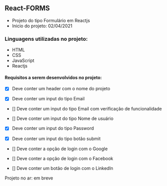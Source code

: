 ## React-FORMS

- Projeto do tipo Formulário em Reactjs
- Inicio do projeto: 02/04/2021

### Linguagens utilizadas no projeto:

- HTML 
- CSS
- JavaScript
- Reactjs

#### Requisitos a serem desenvolvidos no projeto: 

- [x] Deve conter um header com o nome do projeto 

- [x] Deve conter um input do tipo Email

- [] Deve conter um input do tipo Email com verificação de funcionalidade

- [] Deve conter um input do tipo Nome de usuário

- [x] Deve conter um input do tipo Password

- [x] Deve conter um input do tipo botão submit

- [] Deve conter a opção de login com o Google

- [] Deve conter a opção de login com o Facebook 

- [] Deve conter um botão de login com o LinkedIn

Projeto no ar: em breve
